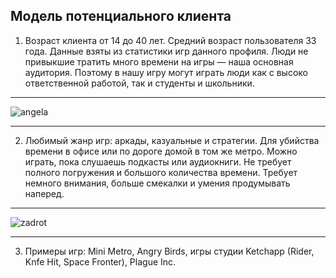 ## Модель потенциального клиента
1. Возраст клиента от 14 до 40 лет. Средний возраст пользователя 33 года. Данные взяты из статистики игр данного профиля. Люди не привыкшие тратить много времени на игры — наша основная аудитория. Поэтому в нашу игру могут играть люди как с высоко ответственной работой, так и студенты и школьники.
***
![angela](http://hubs.ua/wp-content/uploads/2015/10/Merkel--640x360.jpg)
***
2. Любимый жанр игр: аркады, казуальные и стратегии.  Для убийства времени в офисе или по дороге домой в том же метро. Можно играть, пока слушаешь подкасты или аудиокниги. Не требует полного погружения и большого количества времени. Требует немного внимания, больше смекалки и умения продумывать наперед.
***
![zadrot](https://img.gawkerassets.com/img/195rb9guglxidjpg/original.jpg)
***
3. Примеры игр: Mini Metro, Angry Birds, игры студии Ketchapp (Rider, Knfe Hit, Space Fronter), Plague Inc.

